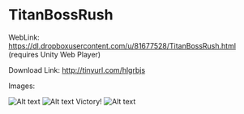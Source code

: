 # TitanBossRush
WebLink: https://dl.dropboxusercontent.com/u/81677528/TitanBossRush.html (requires Unity Web Player)

Download Link: http://tinyurl.com/hlgrbjs

Images: 

![Alt text](https://s3-us-west-2.amazonaws.com/resumeimages/tbr3.jpg )
![Alt text](https://s3-us-west-2.amazonaws.com/resumeimages/TRB1.jpg )
Victory!
![Alt text](https://s3-us-west-2.amazonaws.com/resumeimages/TBR4.jpg "Victory!" )
